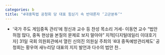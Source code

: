 ```yaml
---
categories: b
title: "4대중독법 공청회 당 대표 힘싣기 속 반대론자 ‘고군분투’"
---
```

- ‘국가 주도 게임중독 관리’에 정신과 교수 등 찬성 목소리 거세- 이동연 교수 “법안 허점 많다, 중독 현상을 본질의 문제로 보지 말아야” 지적[디지털데일리 이대호기자] 31일 국회 의원회관에서 열린 신의진 의원실 주최의 ‘4대 중독예방관리제도’ 공청회는 황우여 새누리당 대표의 지지 발언과 다수의 법안 찬..